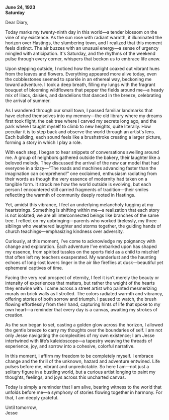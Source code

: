 
**June 24, 1923**  
**Saturday**  

Dear Diary,

Today marks my twenty-ninth day in this world—a tender blossom on the vine of my existence. As the sun rose with radiant warmth, it illuminated the horizon over Hastings, the slumbering town, and I realized that this moment feels distinct. The air buzzes with an unusual energy—a sense of urgency mingled with anticipation. It's Saturday, and the rhythms of the weekend pulse through every corner, whispers that beckon us to embrace life anew.

Upon stepping outside, I noticed how the sunlight coaxed out vibrant hues from the leaves and flowers. Everything appeared more alive today, even the cobblestones seemed to sparkle in an ethereal way, beckoning me toward adventure. I took a deep breath, filling my lungs with the fragrant bouquet of blooming wildflowers that pepper the fields around me—a heady mix of lilacs, daisies, and dandelions that danced in the breeze, celebrating the arrival of summer.

As I wandered through our small town, I passed familiar landmarks that have etched themselves into my memory—the old library where my dreams first took flight, the oak tree where I carved my secrets long ago, and the park where I taught myself to climb to new heights, quite literally. How peculiar it is to step back and observe the world through an artist's lens. Each building, each sound feels like a brushstroke creating a larger picture, forming a story in which I play a role.

With each step, I began to hear snippets of conversations swelling around me. A group of neighbors gathered outside the bakery, their laughter like a beloved melody. They discussed the arrival of the new car model that had everyone in a tizzy—“The roads and machines advancing faster than the imagination can comprehend!” one exclaimed, enthusiasm radiating from their words as though the very essence of modernity had taken on a tangible form. It struck me how the world outside is evolving, but each person I encountered still carried fragments of tradition—their smiles reflecting the warmth of community deeply rooted in Hastings.

Yet, amidst this vibrance, I feel an underlying melancholy tugging at my heartstrings. Something is shifting within me—a realization that each story is not isolated; we are all interconnected beings like branches of the same tree. I reflect on my upbringing—parents who worked tirelessly, my three siblings who weathered laughter and storms together, the guiding hands of church teachings—emphasizing kindness over adversity.

Curiously, at this moment, I’ve come to acknowledge my poignancy with change and exploration. Each adventure I’ve embarked upon has shaped my essence, from spirited tussles on the sports field as a child to mischief that often left my teachers exasperated. My wanderlust and the haunting echoes of long-lost lovers linger in the air like fireflies at dusk—beautiful yet ephemeral captives of time.

Facing the very real prospect of eternity, I feel it isn’t merely the beauty or intensity of experiences that matters, but rather the weight of the hearts they entwine with. I came across a street artist who painted mesmerizing murals on brick walls as I strolled. The colors radiated warmth and vibrancy, offering stories of both sorrow and triumph. I paused to watch, the brush flowing effortlessly from their hand, capturing hints of life that spoke to my own heart—a reminder that every day is a canvas, awaiting my strokes of creation.

As the sun began to set, casting a golden glow across the horizon, I allowed the gentle breeze to carry my thoughts over the boundaries of self. I am not only Jesse navigating the complexities of my own existence; I am Jesse intertwined with life’s kaleidoscope—a tapestry weaving the threads of experience, joy, and sorrow into a cohesive, colorful narrative.

In this moment, I affirm my freedom to be completely myself. I embrace change and the thrill of the unknown, hazard and adventure entwined. Life pulses before me, vibrant and unpredictable. So here I am—not just a solitary figure in a bustling world, but a curious artist longing to paint my thoughts, feelings, and joys across this uncharted canvas.

Today is simply a reminder that I am alive, bearing witness to the world that unfolds before me—a symphony of stories flowing together in harmony. For that, I am deeply grateful.

Until tomorrow,  
Jesse

